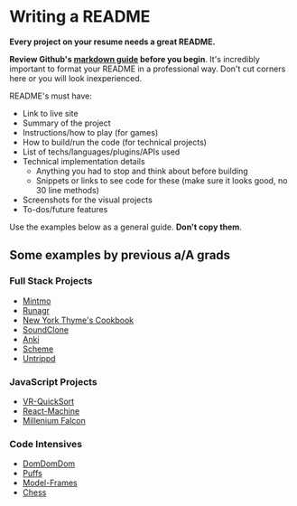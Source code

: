 # Writing a README

**Every project on your resume needs a great README.**

__Review Github's [markdown guide][markdown-guide] before you begin__. It's incredibly important to
format your README in a professional way. Don't cut corners here or you will look inexperienced.

README's must have:

* Link to live site
* Summary of the project
* Instructions/how to play (for games)
* How to build/run the code (for technical projects)
* List of techs/languages/plugins/APIs used
* Technical implementation details
  * Anything you had to stop and think about before building
  * Snippets or links to see code for these (make sure it looks good, no 30 line methods)
* Screenshots for the visual projects
* To-dos/future features

Use the examples below as a general guide. **Don't copy them**.


## Some examples by previous a/A grads

### Full Stack Projects
* [Mintmo][dikowitz]
* [Runagr][molinari]
* [New York Thyme's Cookbook][mcmeans]
* [SoundClone][daniel]
* [Anki][riley]
* [Scheme][scheme]
* [Untrippd][greg]

### JavaScript Projects
* [VR-QuickSort][oskar]
* [React-Machine][Richard]
* [Millenium Falcon][sam]

### Code Intensives
* [DomDomDom][fang]
* [Puffs][moroni]
* [Model-Frames][jeff]
* [Chess][aaron]


[aaron]: https://github.com/Aarong93/Chess/blob/master/README.md
[jeff]: https://github.com/jwoldan/model-frames/blob/master/README.md
[sam]: https://github.com/samueljo/Mini-lenniumFalcon/blob/master/README.md
[richard]: https://github.com/taekyunggg/react_machine/blob/master/README.md
[oskar]: https://github.com/operskaas/VR-Quicksort/blob/master/README.md
[greg]: https://github.com/gmichnikov/untrippd/blob/master/README.md
[fang]: https://github.com/amytfang/DOMDOMDOM/blob/master/README.md
[molinari]: https://github.com/jmolinari/runagr/blob/master/README.md
[markdown-guide]: https://guides.github.com/features/mastering-markdown/
[dikowitz]: https://github.com/stevendikowitz/Mintmo/blob/master/README.md
[mcmeans]: https://github.com/wmcmeans/cookbook/blob/master/README.md
[moroni]: https://github.com/snackzone/puffs/blob/master/readme.md
[daniel]: https://github.com/composerinteralia/SoundClone/blob/master/README.md
[riley]: https://github.com/rileyL6122428/Anki_Clone/blob/master/README.md
[git-attribution]: https://github.com/appacademy/curriculum/blob/master/ruby/readings/git-fix-authorship.md#fixing-git-commit-authorship
[scheme]: https://github.com/jmhol9/Scheme/blob/master/README.md
